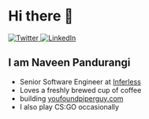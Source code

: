 # Hi there 👋

<div align="left">
  <a href="https://twitter.com/PiperGuy_">
    <img
      src="https://img.shields.io/twitter/follow/PiperGuy_?label=Follow&style=social"
      alt="Twitter"
    />
  </a>
  <a href="https://www.linkedin.com/in/naveen-pandurangi/">
    <img
      src="https://img.shields.io/static/v1?logo=linkedin&style=flat-square&color=0072b1&label=LinkedIn&message=%E2%98%86"
      alt="LinkedIn"
    />
  </a>
</div>

## I am Naveen Pandurangi

- Senior Software Engineer at [Inferless](https://inferless.com/)
- Loves a freshly brewed cup of coffee
- building [youfoundpiperguy.com](https://youfoundpiperguy.com)
- I also play CS:GO occasionally
